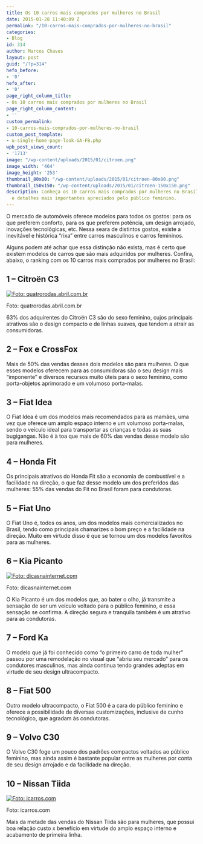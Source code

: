 ```yaml
---
title: Os 10 carros mais comprados por mulheres no Brasil
date: 2015-01-28 11:40:09 Z
permalink: "/10-carros-mais-comprados-por-mulheres-no-brasil"
categories:
- Blog
id: 314
author: Marcos Chaves
layout: post
guid: "/?p=314"
hefo_before:
- '0'
hefo_after:
- '0'
page_right_column_title:
- Os 10 carros mais comprados por mulheres no Brasil
page_right_column_content:
- ''
custom_permalink:
- 10-carros-mais-comprados-por-mulheres-no-brasil
custom_post_template:
- u-single-home-page-look-GA-FB.php
wpb_post_views_count:
- '1713'
image: "/wp-content/uploads/2015/01/citroen.png"
image_width: '464'
image_height: '253'
thumbnail_80x80: "/wp-content/uploads/2015/01/citroen-80x80.png"
thumbnail_150x150: "/wp-content/uploads/2015/01/citroen-150x150.png"
description: Conheça os 10 carros mais comprados por mulheres no Brasil, suas características
  e detalhes mais importantes apreciados pelo público feminino.
---
```


O mercado de automóveis oferece modelos para todos os gostos: para os que preferem conforto, para os que preferem potência, um design arrojado, inovações tecnológicas, etc. Nessa seara de distintos gostos, existe a inevitável e histórica “rixa” entre carros masculinos e carros femininos.

Alguns podem até achar que essa distinção não exista, mas é certo que existem modelos de carros que são mais adquiridos por mulheres. Confira, abaixo, o ranking com os 10 carros mais comprados por mulheres no Brasil:

## 1 – Citroën C3

<div id="attachment_315"  class="wp-caption aligncenter">
  <a href="/wp-content/uploads/2015/01/citroen.png"><img class="img-adjustment size-full wp-image-315" src="/wp-content/uploads/2015/01/citroen.png" alt="Foto: quatrorodas.abril.com.br" width="464" height="253" srcset="/wp-content/uploads/2015/01/citroen.png 464w, /wp-content/uploads/2015/01/citroen-250x136.png 250w, /wp-content/uploads/2015/01/citroen-120x65.png 120w" sizes="(max-width: 464px) 100vw, 464px" /></a>
  
  <p class="wp-caption-text">
    Foto: quatrorodas.abril.com.br
  </p>
</div>

63% dos adquirentes do Citroën C3 são do sexo feminino, cujos principais atrativos são o design compacto e de linhas suaves, que tendem a atrair as consumidoras.

## 2 – Fox e CrossFox

Mais de 50% das vendas desses dois modelos são para mulheres. O que esses modelos oferecem para as consumidoras são o seu design mais “imponente” e diversos recursos muito úteis para o sexo feminino, como porta-objetos aprimorado e um volumoso porta-malas.

## 3 – Fiat Idea

O Fiat Idea é um dos modelos mais recomendados para as mamães, uma vez que oferece um amplo espaço interno e um volumoso porta-malas, sendo o veículo ideal para transportar as crianças e todas as suas bugigangas. Não é à toa que mais de 60% das vendas desse modelo são para mulheres.

## 4 – Honda Fit

Os principais atrativos do Honda Fit são a economia de combustível e a facilidade na direção, o que faz desse modelo um dos preferidos das mulheres: 55% das vendas do Fit no Brasil foram para condutoras.

## 5 – Fiat Uno

O Fiat Uno é, todos os anos, um dos modelos mais comercializados no Brasil, tendo como principais chamarizes o bom preço e a facilidade na direção. Muito em virtude disso é que se tornou um dos modelos favoritos para as mulheres.

## 6 – Kia Picanto

<div id="attachment_316"  class="wp-caption aligncenter">
  <a href="/wp-content/uploads/2015/01/kia_picanto.png"><img class="size-full wp-image-316" src="/wp-content/uploads/2015/01/kia_picanto.png" alt="Foto: dicasnainternet.com" width="436" height="282" srcset="/wp-content/uploads/2015/01/kia_picanto.png 436w, /wp-content/uploads/2015/01/kia_picanto-250x162.png 250w, /wp-content/uploads/2015/01/kia_picanto-120x78.png 120w" sizes="(max-width: 436px) 100vw, 436px" /></a>
  
  <p class="wp-caption-text">
    Foto: dicasnainternet.com
  </p>
</div>

O Kia Picanto é um dos modelos que, ao bater o olho, já transmite a sensação de ser um veículo voltado para o público feminino, e essa sensação se confirma. A direção segura e tranquila também é um atrativo para as condutoras.

## 7 – Ford Ka

O modelo que já foi conhecido como “o primeiro carro de toda mulher” passou por uma remodelação no visual que “abriu seu mercado” para os condutores masculinos, mas ainda continua tendo grandes adeptas em virtude de seu design ultracompacto.

## 8 – Fiat 500

Outro modelo ultracompacto, o Fiat 500 é a cara do público feminino e oferece a possibilidade de diversas customizações, inclusive de cunho tecnológico, que agradam às condutoras.

## 9 – Volvo C30

O Volvo C30 foge um pouco dos padrões compactos voltados ao público feminino, mas ainda assim é bastante popular entre as mulheres por conta de seu design arrojado e da facilidade na direção.

## 10 – Nissan Tiida

<div id="attachment_317"  class="wp-caption aligncenter">
  <a href="/wp-content/uploads/2015/01/tiida.png"><img class="size-full wp-image-317" src="/wp-content/uploads/2015/01/tiida.png" alt="Foto: icarros.com" width="504" height="311" srcset="/wp-content/uploads/2015/01/tiida.png 504w, /wp-content/uploads/2015/01/tiida-250x154.png 250w, /wp-content/uploads/2015/01/tiida-120x74.png 120w" sizes="(max-width: 504px) 100vw, 504px" /></a>
  
  <p class="wp-caption-text">
    Foto: icarros.com
  </p>
</div>

Mais da metade das vendas do Nissan Tiida são para mulheres, que possui boa relação custo x benefício em virtude do amplo espaço interno e acabamento de primeira linha.